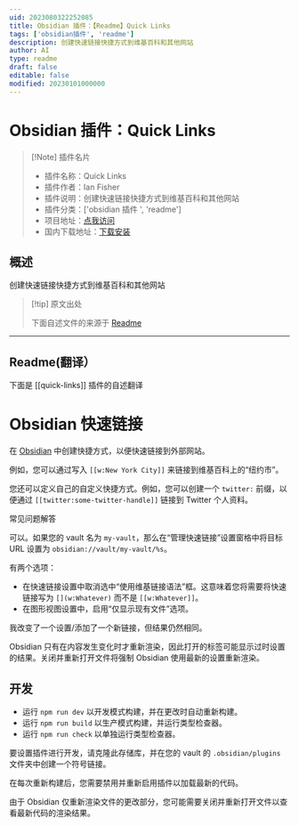 ```yaml
---
uid: 2023080322252085
title: Obsidian 插件：【Readme】Quick Links
tags: ['obsidian插件', 'readme']
description: 创建快速链接快捷方式到维基百科和其他网站
author: AI
type: readme
draft: false
editable: false
modified: 20230101000000
---
```


# Obsidian 插件：Quick Links

> [!Note] 插件名片
> - 插件名称：Quick Links
> - 插件作者：Ian Fisher
> - 插件说明：创建快速链接快捷方式到维基百科和其他网站
> - 插件分类：['obsidian 插件 ', 'readme']
> - 项目地址：[点我访问](https://github.com/iafisher/obsidian-quick-links)
> - 国内下载地址：[下载安装](https://pkmer.cn/products/plugin/pluginMarket/?quick-links)

## 概述

创建快速链接快捷方式到维基百科和其他网站

> [!tip] 原文出处
>
>下面自述文件的来源于 [Readme](https://ghproxy.net/https://raw.githubusercontent.com/iafisher/obsidian-quick-links/master/README.md)
>

---

## Readme(翻译）

下面是 [[quick-links]] 插件的自述翻译

# Obsidian 快速链接

在 [Obsidian](https://obsidian.md) 中创建快捷方式，以便快速链接到外部网站。

例如，您可以通过写入 `[[w:New York City]]` 来链接到维基百科上的“纽约市”。

您还可以定义自己的自定义快捷方式。例如，您可以创建一个 `twitter:` 前缀，以便通过 `[[twitter:some-twitter-handle]]` 链接到 Twitter 个人资料。

常见问题解答

可以。如果您的 vault 名为 `my-vault`，那么在“管理快速链接”设置窗格中将目标 URL 设置为 `obsidian://vault/my-vault/%s`。

有两个选项：

- 在快速链接设置中取消选中“使用维基链接语法”框。这意味着您将需要将快速链接写为 `[](w:Whatever)` 而不是 `[[w:Whatever]]`。
- 在图形视图设置中，启用“仅显示现有文件”选项。

我改变了一个设置/添加了一个新链接，但结果仍然相同。

Obsidian 只有在内容发生变化时才重新渲染，因此打开的标签可能显示过时设置的结果。关闭并重新打开文件将强制 Obsidian 使用最新的设置重新渲染。

## 开发

- 运行 `npm run dev` 以开发模式构建，并在更改时自动重新构建。
- 运行 `npm run build` 以生产模式构建，并运行类型检查器。
- 运行 `npm run check` 以单独运行类型检查器。

要设置插件进行开发，请克隆此存储库，并在您的 vault 的 `.obsidian/plugins` 文件夹中创建一个符号链接。

在每次重新构建后，您需要禁用并重新启用插件以加载最新的代码。

由于 Obsidian 仅重新渲染文件的更改部分，您可能需要关闭并重新打开文件以查看最新代码的渲染结果。
